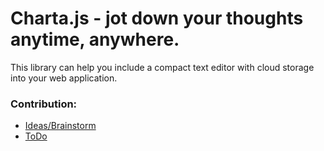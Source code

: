 # Charta.js - jot down your thoughts anytime, anywhere.

This library can help you include a compact text editor with cloud storage into your web application.

### Contribution: 
* [Ideas/Brainstorm](IDEAS.md) 
* [ToDo](TODO.md)
